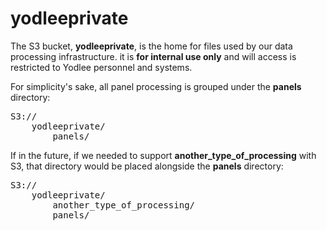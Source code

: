yodleeprivate
=============
The S3 bucket, **yodleeprivate**, is the home for files used by our data processing infrastructure.
it is **for internal use only** and will access is restricted to Yodlee personnel and systems.

For simplicity's sake, all panel processing is grouped under the **panels** directory:
<pre>
S3://
	yodleeprivate/
		panels/
</pre>

If in the future, if we needed to support **another_type_of_processing** with S3, that directory would be placed alongside the **panels** directory:

<pre>
S3://
	yodleeprivate/
		another_type_of_processing/
		panels/
</pre>
